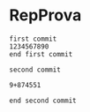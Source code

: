 
# RepProva


	first commit
	1234567890
	end first commit
	
	second commit
	
	9+874551
	
	end second commit
	 

